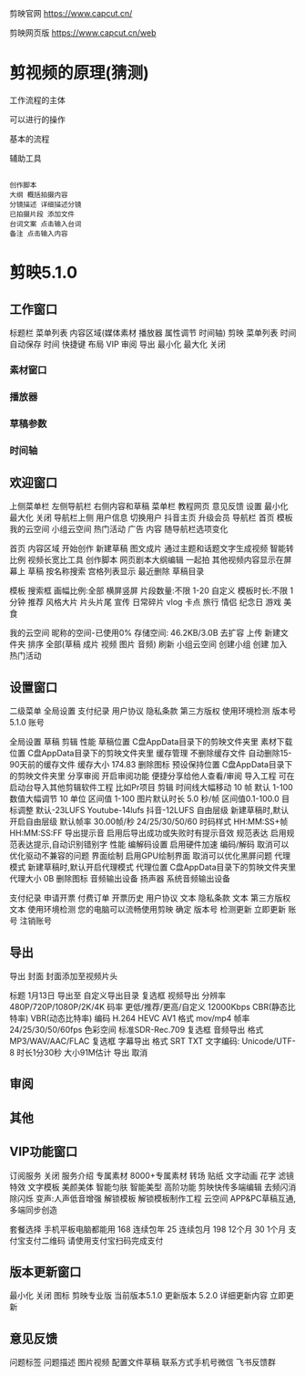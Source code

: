 


剪映官网
https://www.capcut.cn/

剪映网页版
https://www.capcut.cn/web




# 剪视频的原理(猜测)

工作流程的主体


可以进行的操作


基本的流程





辅助工具

```

创作脚本
大纲 概括拍摄内容
分镜描述 详细描述分镜
已拍摄片段 添加文件
台词文案 点击输入台词
备注 点击输入内容

```






# 剪映5.1.0

## 工作窗口

标题栏 菜单列表 内容区域(媒体素材 播放器 属性调节 时间轴)
剪映 菜单列表 时间自动保存 时间 快捷键 布局 VIP 审阅 导出 最小化 最大化 关闭







### 素材窗口


### 播放器


### 草稿参数


### 时间轴






## 欢迎窗口
上侧菜单栏 左侧导航栏 右侧内容和草稿
菜单栏 教程网页 意见反馈 设置 最小化 最大化 关闭
导航栏上侧 用户信息 切换用户 抖音主页 升级会员
导航栏 首页 模板 我的云空间 小组云空间 热门活动 广告
内容 随导航栏选项变化

首页 内容区域
开始创作 新建草稿
图文成片 通过主题和话题文字生成视频
智能转比例 视频长宽比工具
创作脚本 网页剧本大纲编辑
一起拍 其他视频内容显示在屏幕上
草稿 按名称搜索 宫格列表显示 最近删除
草稿目录

模板
搜索框
画幅比例:全部 横屏竖屏
片段数量:不限 1-20 自定义
模板时长:不限 1分钟
推荐 风格大片 片头片尾 宣传 日常碎片 vlog 卡点 旅行 情侣 纪念日 游戏 美食

我的云空间
昵称的空间-已使用0% 存储空间: 46.2KB/3.0B 去扩容
上传 新建文件夹 排序 全部(草稿 成片 视频 图片 音频) 刷新
小组云空间 创建小组 创建 加入
热门活动



## 设置窗口

二级菜单
全局设置
支付纪录
用户协议
隐私条款
第三方版权
使用环境检测
版本号5.1.0
账号

全局设置
草稿 剪辑 性能
草稿位置 C盘AppData目录下的剪映文件夹里
素材下载位置 C盘AppData目录下的剪映文件夹里
缓存管理 不删除缓存文件 自动删除15-90天前的缓存文件
缓存大小 174.83 删除图标
预设保持位置 C盘AppData目录下的剪映文件夹里
分享审阅 开启审阅功能 便捷分享给他人查看/审阅
导入工程 可在启动台导入其他剪辑软件工程 比如Pr项目
剪辑
时间线大幅移动 10 帧 默认 1-100
数值大幅调节 10 单位 区间值 1-100
图片默认时长 5.0 秒/帧 区间值0.1-100.0
目标调整 默认-23LUFS Youtube-14lufs 抖音-12LUFS
自由层级 新建草稿时,默认开启自由层级
默认帧率 30.00帧/秒 24/25/30/50/60
时码样式 HH:MM:SS+帧 HH:MM:SS:FF
导出提示音 启用后导出成功或失败时有提示音效
规范表达 启用规范表达提示,自动识别错别字
性能
编解码设置 启用硬件加速 编码/解码 取消可以优化驱动不兼容的问题
界面绘制 启用GPU绘制界面 取消可以优化黑屏问题
代理模式 新建草稿时,默认开启代理模式
代理位置 C盘AppData目录下的剪映文件夹里
代理大小 0B 删除图标
音频输出设备 扬声器 系统音频输出设备

支付纪录
申请开票 付费订单 开票历史
用户协议 文本
隐私条款 文本
第三方版权 文本
使用环境检测 您的电脑可以流畅使用剪映 确定
版本号 检测更新 立即更新
账号 注销账号

## 导出

导出
封面 封面添加至视频片头

标题 1月13日
导出至 自定义导出目录
复选框 视频导出
分辨率 480P/720P/1080P/2K/4K
码率 更低/推荐/更高/自定义
12000Kbps CBR(静态比特率) VBR(动态比特率)
编码 H.264 HEVC AV1
格式 mov/mp4
帧率 24/25/30/50/60fps
色彩空间 标准SDR-Rec.709
复选框 音频导出
格式 MP3/WAV/AAC/FLAC
复选框 字幕导出
格式 SRT TXT
文字编码: Unicode/UTF-8
时长1分30秒 大小91M估计 导出 取消



## 审阅










## 其他


## VIP功能窗口
订阅服务 关闭
服务介绍
专属素材 8000+专属素材 转场 贴纸 文字动画 花字 滤镜 特效 文字模板
美颜美体 智能匀肤 智能美型
高阶功能 剪映快传多端编辑 去频闪消除闪烁 变声:人声低音增强
解锁模板 解锁模板制作工程
云空间 APP&PC草稿互通,多端同步创造

套餐选择 手机平板电脑都能用
168 连续包年
25 连续包月
198 12个月
30 1个月
支付宝支付二维码 请使用支付宝扫码完成支付

## 版本更新窗口

最小化 关闭
图标 剪映专业版 当前版本5.1.0
更新版本 5.2.0 详细更新内容
立即更新


## 意见反馈

问题标签
问题描述
图片视频
配置文件草稿
联系方式手机号微信
飞书反馈群
 














